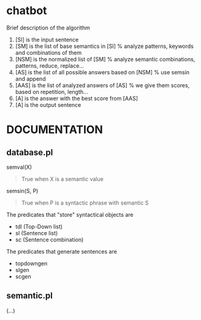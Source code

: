 # chatbot
Brief description of the algorithm
1. [SI]  is the input sentence
2. [SM]  is the list of base semantics in [SI]              % analyze patterns, keywords and combinations of them
3. [NSM] is the normalized list of [SM]                     % analyze semantic combinations, patterns, reduce, replace...
4. [AS]  is the list of all possible answers based on [NSM] % use semsin and append
5. [AAS] is the list of analyzed answers of [AS]            % we give them scores, based on repetition, length...
6. [A]   is the answer with the best score from [AAS]
7. [A]   is the output sentence

# DOCUMENTATION
## database.pl

semval(X)
> True when X is a semantic value

semsin(S, P)
> True when P is a syntactic phrase with semantic S

The predicates that "store" syntactical objects are
- tdl (Top-Down list)
- sl  (Sentence list)
- sc  (Sentence combination)

The predicates that generate sentences are
- topdowngen
- slgen
- scgen

## semantic.pl
(...)
